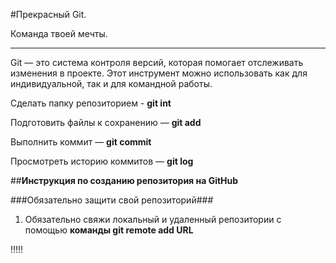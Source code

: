 #Прекрасный Git.

Команда твоей мечты.

---

Git —  это система контроля версий, которая помогает отслеживать изменения в проекте.  Этот инструмент можно использовать как для индивидуальной, так и для командной работы.

Сделать папку репозиторием - **git int**

Подготовить файлы к сохранению — **git add**

Выполнить коммит — **git commit**

Просмотреть историю коммитов — **git log**

##**Инструкция по созданию репозитория на GitHub**

###Обязательно защити свой репозиторий###

1. Обязательно свяжи локальный и удаленный репозитории с помощью ****команды git remote add URL****

!!!!!











